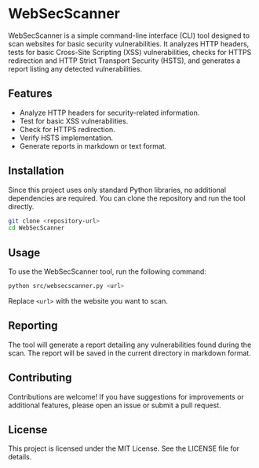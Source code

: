 # WebSecScanner

WebSecScanner is a simple command-line interface (CLI) tool designed to scan websites for basic security vulnerabilities. It analyzes HTTP headers, tests for basic Cross-Site Scripting (XSS) vulnerabilities, checks for HTTPS redirection and HTTP Strict Transport Security (HSTS), and generates a report listing any detected vulnerabilities.

## Features

- Analyze HTTP headers for security-related information.
- Test for basic XSS vulnerabilities.
- Check for HTTPS redirection.
- Verify HSTS implementation.
- Generate reports in markdown or text format.

## Installation

Since this project uses only standard Python libraries, no additional dependencies are required. You can clone the repository and run the tool directly.

```bash
git clone <repository-url>
cd WebSecScanner
```

## Usage

To use the WebSecScanner tool, run the following command:

```bash
python src/websecscanner.py <url>
```

Replace `<url>` with the website you want to scan.

## Reporting

The tool will generate a report detailing any vulnerabilities found during the scan. The report will be saved in the current directory in markdown format.

## Contributing

Contributions are welcome! If you have suggestions for improvements or additional features, please open an issue or submit a pull request.

## License

This project is licensed under the MIT License. See the LICENSE file for details.